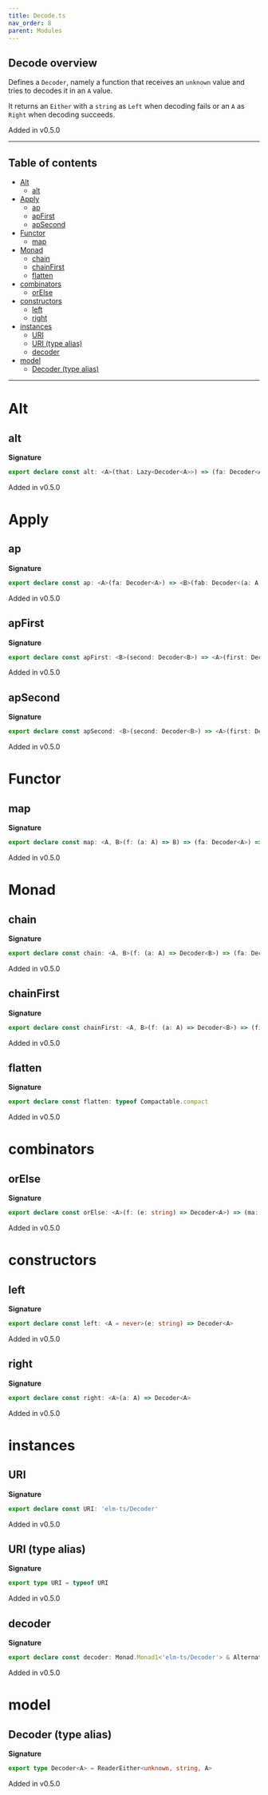 ```yaml
---
title: Decode.ts
nav_order: 8
parent: Modules
---
```


## Decode overview

Defines a `Decoder`, namely a function that receives an `unknown` value and tries to decodes it in an `A` value.

It returns an `Either` with a `string` as `Left` when decoding fails or an `A` as `Right` when decoding succeeds.

Added in v0.5.0

---

<h2 class="text-delta">Table of contents</h2>

- [Alt](#alt)
  - [alt](#alt)
- [Apply](#apply)
  - [ap](#ap)
  - [apFirst](#apfirst)
  - [apSecond](#apsecond)
- [Functor](#functor)
  - [map](#map)
- [Monad](#monad)
  - [chain](#chain)
  - [chainFirst](#chainfirst)
  - [flatten](#flatten)
- [combinators](#combinators)
  - [orElse](#orelse)
- [constructors](#constructors)
  - [left](#left)
  - [right](#right)
- [instances](#instances)
  - [URI](#uri)
  - [URI (type alias)](#uri-type-alias)
  - [decoder](#decoder)
- [model](#model)
  - [Decoder (type alias)](#decoder-type-alias)

---

# Alt

## alt

**Signature**

```ts
export declare const alt: <A>(that: Lazy<Decoder<A>>) => (fa: Decoder<A>) => Decoder<A>
```

Added in v0.5.0

# Apply

## ap

**Signature**

```ts
export declare const ap: <A>(fa: Decoder<A>) => <B>(fab: Decoder<(a: A) => B>) => Decoder<B>
```

Added in v0.5.0

## apFirst

**Signature**

```ts
export declare const apFirst: <B>(second: Decoder<B>) => <A>(first: Decoder<A>) => Decoder<A>
```

Added in v0.5.0

## apSecond

**Signature**

```ts
export declare const apSecond: <B>(second: Decoder<B>) => <A>(first: Decoder<A>) => Decoder<B>
```

Added in v0.5.0

# Functor

## map

**Signature**

```ts
export declare const map: <A, B>(f: (a: A) => B) => (fa: Decoder<A>) => Decoder<B>
```

Added in v0.5.0

# Monad

## chain

**Signature**

```ts
export declare const chain: <A, B>(f: (a: A) => Decoder<B>) => (fa: Decoder<A>) => Decoder<B>
```

Added in v0.5.0

## chainFirst

**Signature**

```ts
export declare const chainFirst: <A, B>(f: (a: A) => Decoder<B>) => (first: Decoder<A>) => Decoder<A>
```

Added in v0.5.0

## flatten

**Signature**

```ts
export declare const flatten: typeof Compactable.compact
```

Added in v0.5.0

# combinators

## orElse

**Signature**

```ts
export declare const orElse: <A>(f: (e: string) => Decoder<A>) => (ma: Decoder<A>) => Decoder<A>
```

Added in v0.5.0

# constructors

## left

**Signature**

```ts
export declare const left: <A = never>(e: string) => Decoder<A>
```

Added in v0.5.0

## right

**Signature**

```ts
export declare const right: <A>(a: A) => Decoder<A>
```

Added in v0.5.0

# instances

## URI

**Signature**

```ts
export declare const URI: 'elm-ts/Decoder'
```

Added in v0.5.0

## URI (type alias)

**Signature**

```ts
export type URI = typeof URI
```

Added in v0.5.0

## decoder

**Signature**

```ts
export declare const decoder: Monad.Monad1<'elm-ts/Decoder'> & Alternative1<'elm-ts/Decoder'>
```

Added in v0.5.0

# model

## Decoder (type alias)

**Signature**

```ts
export type Decoder<A> = ReaderEither<unknown, string, A>
```

Added in v0.5.0
